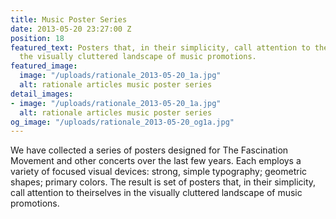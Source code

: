 ```yaml
---
title: Music Poster Series
date: 2013-05-20 23:27:00 Z
position: 18
featured_text: Posters that, in their simplicity, call attention to theirselves in
  the visually cluttered landscape of music promotions.
featured_image:
  image: "/uploads/rationale_2013-05-20_1a.jpg"
  alt: rationale articles music poster series
detail_images:
- image: "/uploads/rationale_2013-05-20_1a.jpg"
  alt: rationale articles music poster series
og_image: "/uploads/rationale_2013-05-20_og1a.jpg"
---
```


We have collected a series of posters designed for The Fascination Movement and other concerts over the last few years. Each employs a variety of focused visual devices: strong, simple typography; geometric shapes; primary colors. The result is set of posters that, in their simplicity, call attention to theirselves in the visually cluttered landscape of music promotions.